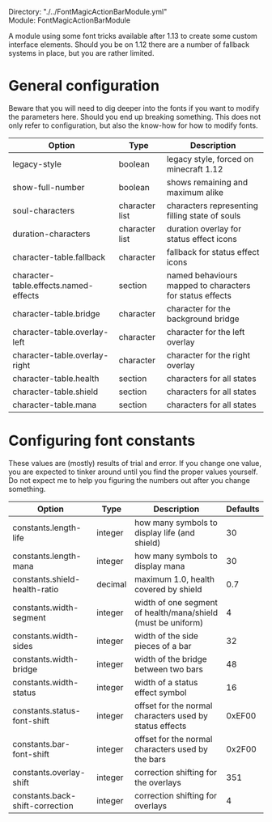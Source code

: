 Directory: "./../FontMagicActionBarModule.yml"  
Module: FontMagicActionBarModule

A module using some font tricks available after 1.13 to create some custom interface elements. Should you be on 1.12 there are a number of fallback systems in place, but you are rather limited.

# General configuration

Beware that you will need to dig deeper into the fonts if you want to modify the parameters here. Should you end up breaking something. This does not only refer to configuration, but also the know-how for how to modify fonts. 

| Option | Type | Description |
|-|-|-|
| legacy-style | boolean | legacy style, forced on minecraft 1.12 |
| show-full-number | boolean | shows remaining and maximum alike |
| soul-characters | character list | characters representing filling state of souls |
| duration-characters | character list | duration overlay for status effect icons |
| character-table.fallback | character | fallback for status effect icons |
| character-table.effects.named-effects | section | named behaviours mapped to characters for status effects |
| character-table.bridge | character | character for the background bridge |
| character-table.overlay-left | character | character for the left overlay |
| character-table.overlay-right | character | character for the right overlay | 
| character-table.health | section | characters for all states |
| character-table.shield | section | characters for all states |
| character-table.mana | section | characters for all states |

# Configuring font constants

These values are (mostly) results of trial and error. If you change one value, you are expected to tinker around until you find the proper values yourself. Do not expect me to help you figuring the numbers out after you change something.

| Option | Type | Description | Defaults |
|-|-|-|-|
| constants.length-life | integer | how many symbols to display life (and shield) | 30 |
| constants.length-mana | integer | how many symbols to display mana | 30 |
| constants.shield-health-ratio | decimal | maximum 1.0, health covered by shield | 0.7 |
| constants.width-segment | integer | width of one segment of health/mana/shield (must be uniform) | 4 |
| constants.width-sides | integer | width of the side pieces of a bar | 32 |
| constants.width-bridge | integer | width of the bridge between two bars | 48 |
| constants.width-status | integer | width of a status effect symbol | 16 |
| constants.status-font-shift | integer | offset for the normal characters used by status effects | 0xEF00 |
| constants.bar-font-shift | integer | offset for the normal characters used by the bars | 0x2F00 |
| constants.overlay-shift | integer | correction shifting for the overlays | 351 |
| constants.back-shift-correction | integer | correction shifting for overlays | 4 |